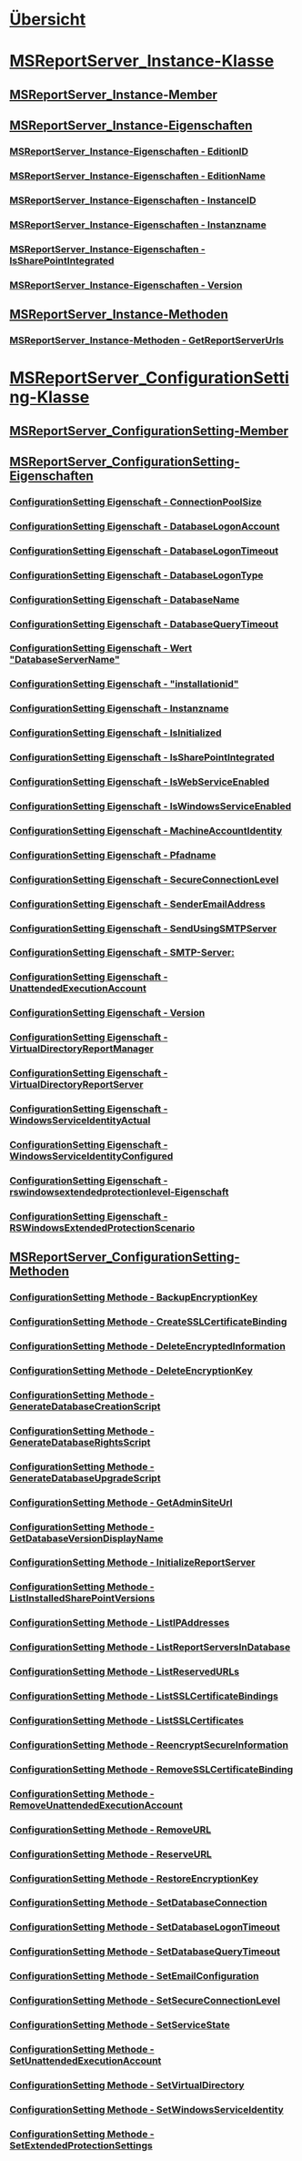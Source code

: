 # [Übersicht](reporting-services-wmi-provider-library-reference-ssrs.md)  
# [MSReportServer_Instance-Klasse](msreportserver-instance-class.md)  
## [MSReportServer_Instance-Member](msreportserver-instance-members.md)  
## [MSReportServer_Instance-Eigenschaften](msreportserver-instance-properties.md)  
### [MSReportServer_Instance-Eigenschaften - EditionID](msreportserver-instance-properties-editionid.md)  
### [MSReportServer_Instance-Eigenschaften - EditionName](msreportserver-instance-properties-editionname.md)  
### [MSReportServer_Instance-Eigenschaften - InstanceID](msreportserver-instance-properties-instanceid.md)  
### [MSReportServer_Instance-Eigenschaften - Instanzname](msreportserver-instance-properties-instancename.md)  
### [MSReportServer_Instance-Eigenschaften - IsSharePointIntegrated](msreportserver-instance-properties-issharepointintegrated.md)  
### [MSReportServer_Instance-Eigenschaften - Version](msreportserver-instance-properties-version.md)  
## [MSReportServer_Instance-Methoden](msreportserver-instance-methods.md)  
### [MSReportServer_Instance-Methoden - GetReportServerUrls](msreportserver-instance-methods-getreportserverurls.md)  
# [MSReportServer_ConfigurationSetting-Klasse](msreportserver-configurationsetting-class.md)  
## [MSReportServer_ConfigurationSetting-Member](msreportserver-configurationsetting-members.md)  
## [MSReportServer_ConfigurationSetting-Eigenschaften](msreportserver-configurationsetting-properties.md)  
### [ConfigurationSetting Eigenschaft - ConnectionPoolSize](configurationsetting-property-connectionpoolsize.md)  
### [ConfigurationSetting Eigenschaft - DatabaseLogonAccount](configurationsetting-property-databaselogonaccount.md)  
### [ConfigurationSetting Eigenschaft - DatabaseLogonTimeout](configurationsetting-property-databaselogontimeout.md)  
### [ConfigurationSetting Eigenschaft - DatabaseLogonType](configurationsetting-property-databaselogontype.md)  
### [ConfigurationSetting Eigenschaft - DatabaseName](configurationsetting-property-databasename.md)  
### [ConfigurationSetting Eigenschaft - DatabaseQueryTimeout](configurationsetting-property-databasequerytimeout.md)  
### [ConfigurationSetting Eigenschaft - Wert "DatabaseServerName"](configurationsetting-property-databaseservername.md)  
### [ConfigurationSetting Eigenschaft - "installationid"](configurationsetting-property-installationid.md)  
### [ConfigurationSetting Eigenschaft - Instanzname](configurationsetting-property-instancename.md)  
### [ConfigurationSetting Eigenschaft - IsInitialized](configurationsetting-property-isinitialized.md)  
### [ConfigurationSetting Eigenschaft - IsSharePointIntegrated](configurationsetting-property-issharepointintegrated.md)  
### [ConfigurationSetting Eigenschaft - IsWebServiceEnabled](configurationsetting-property-iswebserviceenabled.md)  
### [ConfigurationSetting Eigenschaft - IsWindowsServiceEnabled](configurationsetting-property-iswindowsserviceenabled.md)  
### [ConfigurationSetting Eigenschaft - MachineAccountIdentity](configurationsetting-property-machineaccountidentity.md)  
### [ConfigurationSetting Eigenschaft - Pfadname](configurationsetting-property-pathname.md)  
### [ConfigurationSetting Eigenschaft - SecureConnectionLevel](configurationsetting-property-secureconnectionlevel.md)  
### [ConfigurationSetting Eigenschaft - SenderEmailAddress](configurationsetting-property-senderemailaddress.md)  
### [ConfigurationSetting Eigenschaft - SendUsingSMTPServer](configurationsetting-property-sendusingsmtpserver.md)  
### [ConfigurationSetting Eigenschaft - SMTP-Server:](configurationsetting-property-smtpserver.md)  
### [ConfigurationSetting Eigenschaft - UnattendedExecutionAccount](configurationsetting-property-unattendedexecutionaccount.md)  
### [ConfigurationSetting Eigenschaft - Version](configurationsetting-property-version.md)  
### [ConfigurationSetting Eigenschaft - VirtualDirectoryReportManager](configurationsetting-property-virtualdirectoryreportmanager.md)  
### [ConfigurationSetting Eigenschaft - VirtualDirectoryReportServer](configurationsetting-property-virtualdirectoryreportserver.md)  
### [ConfigurationSetting Eigenschaft - WindowsServiceIdentityActual](configurationsetting-property-windowsserviceidentityactual.md)  
### [ConfigurationSetting Eigenschaft - WindowsServiceIdentityConfigured](windowsserviceidentityconfigured-property.md)  
### [ConfigurationSetting Eigenschaft - rswindowsextendedprotectionlevel-Eigenschaft](rswindowsextendedprotectionlevel-property.md)  
### [ConfigurationSetting Eigenschaft - RSWindowsExtendedProtectionScenario](rswindowsextendedprotectionscenario-property.md)  
## [MSReportServer_ConfigurationSetting-Methoden](msreportserver-configurationsetting-methods.md)  
### [ConfigurationSetting Methode - BackupEncryptionKey](configurationsetting-method-backupencryptionkey.md)  
### [ConfigurationSetting Methode - CreateSSLCertificateBinding](configurationsetting-method-createsslcertificatebinding.md)  
### [ConfigurationSetting Methode - DeleteEncryptedInformation](configurationsetting-method-deleteencryptedinformation.md)  
### [ConfigurationSetting Methode - DeleteEncryptionKey](configurationsetting-method-deleteencryptionkey.md)  
### [ConfigurationSetting Methode - GenerateDatabaseCreationScript](configurationsetting-method-generatedatabasecreationscript.md)  
### [ConfigurationSetting Methode - GenerateDatabaseRightsScript](configurationsetting-method-generatedatabaserightsscript.md)  
### [ConfigurationSetting Methode - GenerateDatabaseUpgradeScript](configurationsetting-method-generatedatabaseupgradescript.md)  
### [ConfigurationSetting Methode - GetAdminSiteUrl](configurationsetting-method-getadminsiteurl.md)  
### [ConfigurationSetting Methode - GetDatabaseVersionDisplayName](configurationsetting-method-getdatabaseversiondisplayname.md)  
### [ConfigurationSetting Methode - InitializeReportServer](configurationsetting-method-initializereportserver.md)  
### [ConfigurationSetting Methode - ListInstalledSharePointVersions](configurationsetting-method-listinstalledsharepointversions.md)  
### [ConfigurationSetting Methode - ListIPAddresses](configurationsetting-method-listipaddresses.md)  
### [ConfigurationSetting Methode - ListReportServersInDatabase](configurationsetting-method-listreportserversindatabase.md)  
### [ConfigurationSetting Methode - ListReservedURLs](configurationsetting-method-listreservedurls.md)  
### [ConfigurationSetting Methode - ListSSLCertificateBindings](configurationsetting-method-listsslcertificatebindings.md)  
### [ConfigurationSetting Methode - ListSSLCertificates](configurationsetting-method-listsslcertificates.md)  
### [ConfigurationSetting Methode - ReencryptSecureInformation](configurationsetting-method-reencryptsecureinformation.md)  
### [ConfigurationSetting Methode - RemoveSSLCertificateBinding](configurationsetting-method-removesslcertificatebinding.md)  
### [ConfigurationSetting Methode - RemoveUnattendedExecutionAccount](configurationsetting-method-removeunattendedexecutionaccount.md)  
### [ConfigurationSetting Methode - RemoveURL](configurationsetting-method-removeurl.md)  
### [ConfigurationSetting Methode - ReserveURL](configurationsetting-method-reserveurl.md)  
### [ConfigurationSetting Methode - RestoreEncryptionKey](configurationsetting-method-restoreencryptionkey.md)  
### [ConfigurationSetting Methode - SetDatabaseConnection](configurationsetting-method-setdatabaseconnection.md)  
### [ConfigurationSetting Methode - SetDatabaseLogonTimeout](configurationsetting-method-setdatabaselogontimeout.md)  
### [ConfigurationSetting Methode - SetDatabaseQueryTimeout](configurationsetting-method-setdatabasequerytimeout.md)  
### [ConfigurationSetting Methode - SetEmailConfiguration](configurationsetting-method-setemailconfiguration.md)  
### [ConfigurationSetting Methode - SetSecureConnectionLevel](configurationsetting-method-setsecureconnectionlevel.md)  
### [ConfigurationSetting Methode - SetServiceState](configurationsetting-method-setservicestate.md)  
### [ConfigurationSetting Methode - SetUnattendedExecutionAccount](configurationsetting-method-setunattendedexecutionaccount.md)  
### [ConfigurationSetting Methode - SetVirtualDirectory](configurationsetting-method-setvirtualdirectory.md)  
### [ConfigurationSetting Methode - SetWindowsServiceIdentity](configurationsetting-method-setwindowsserviceidentity.md)  
### [ConfigurationSetting Methode - SetExtendedProtectionSettings](configurationsetting-method-setextendedprotectionsettings.md)  
